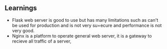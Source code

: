 ## Learnings
- Flask web server is good to use but has many limitations such as can't be used for production and is not very su=ecure and performance is not very good.
- Nginx is a platform to operate general web server, it is a gateway to recieve all traffic of a server,

